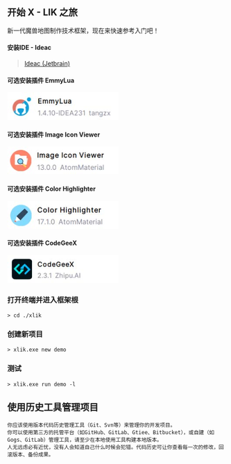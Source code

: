## 开始 X - LIK 之旅

新一代魔兽地图制作技术框架，现在来快速参考入门吧！

#### 安装IDE - Ideac

> [Ideac (Jetbrain)](https://www.jetbrains.com/idea/download/#section=windows)

#### 可选安装插件 EmmyLua

![Emmylua](/docs/images/ideEmmylua.jpg)

#### 可选安装插件 Image Icon Viewer

![ImageIconViewer](/docs/images/ideImageIconViewer.jpg)

#### 可选安装插件 Color Highlighter

![ColorHighlighter](/docs/images/ideColorHighlighter.jpg)

#### 可选安装插件 CodeGeeX

![ColorHighlighter](/docs/images/ideCodeGeeX.jpg)

### 打开终端并进入框架根

```
> cd ./xlik
```

### 创建新项目

```
> xlik.exe new demo
```

### 测试

```
> xlik.exe run demo -l
```

## 使用历史工具管理项目

```text
你应该使用版本代码历史管理工具（Git、Svn等）来管理你的开发项目。
你可以使用第三方的托管平台（如GitHub、GitLab、Gtiee、Bitbucket），或自建（如Gogs、GitLab）管理工具，请至少在本地使用工具构建本地版本。
人无远虑必有近忧，没有人会知道自己什么时候会犯错。代码历史可让你查看每一次的修改，回滚版本、备份成果。
```